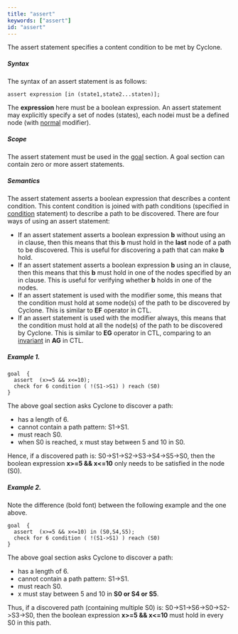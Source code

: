 ```yaml
---
title: "assert"
keywords: ["assert"]
id: "assert"
---
```


The assert statement specifies a content condition to be met by Cyclone.

##### Syntax

The syntax of an assert statement is as follows:

```cyclone
assert expression [in (state1,state2...staten)];
```

The **expression** here must be a boolean expression. An assert statement may explicitly specify a set of nodes (states), each nodei must be a defined node (with [normal](https://classicwuhao.github.io/cyclone_tutorial/expr/normal-key.html) modifier).

##### Scope

The assert statement must be used in the [goal](https://classicwuhao.github.io/cyclone_tutorial/expr/goal-expr.html) section. A goal section can contain zero or more assert statements.

##### Semantics

The assert statement asserts a boolean expression that describes a content condition. This content condition is joined with path conditions (specified in [condition](https://classicwuhao.github.io/cyclone_tutorial/expr/condition-expr.html) statement) to describe a path to be discovered. There are four ways of using an assert statement:

- If an assert statement asserts a boolean expression **b** without using an in clause, then this means that this **b** must hold in the **last** node of a path to be discovered. This is useful for discovering a path that can make **b** hold.
- If an assert statement asserts a boolean expression **b** using an in clause, then this means that this **b** must hold in one of the nodes specified by an in clause. This is useful for verifying whether **b** holds in one of the nodes.
- If an assert statement is used with the modifier some, this means that the condition must hold at some node(s) of the path to be discovered by Cyclone. This is similar to **EF** operator in CTL.
- If an assert statement is used with the modifier always, this means that the condition must hold at all the node(s) of the path to be discovered by Cyclone. This is similar to **EG** operator in CTL, comparing to an [invariant](https://classicwuhao.github.io/cyclone_tutorial/expr/invariant.html) in **AG** in CTL.

##### Example 1.

```cyclone
goal  { 
  assert  (x>=5 && x<=10); 
  check for 6 condition ( !(S1->S1) ) reach (S0) 
} 
```

The above goal section asks Cyclone to discover a path:

- has a length of 6.
- cannot contain a path pattern: S1->S1.
- must reach S0.
- when S0 is reached, x must stay between 5 and 10 in S0.

Hence, if a discovered path is: S0->S1->S2->S3->S4->S5->S0, then the boolean expression **x>=5 && x<=10** only needs to be satisfied in the node (S0).

##### Example 2.

Note the difference (bold font) between the following example and the one above.

```cyclone
goal  { 
  assert  (x>=5 && x<=10) in (S0,S4,S5); 
  check for 6 condition ( !(S1->S1) ) reach (S0) 
} 
```

The above goal section asks Cyclone to discover a path:

- has a length of 6.
- cannot contain a path pattern: S1->S1.
- must reach S0.
- x must stay between 5 and 10 in **S0 or S4 or S5**.

Thus, if a discovered path (containing multiple S0) is: S0->S1->S6->S0->S2->S3->S0, then the boolean expression **x>=5 && x<=10** must hold in every S0 in this path.